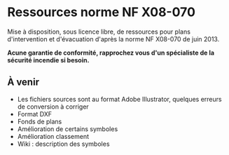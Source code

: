 # Ressources norme NF X08-070
Mise à disposition, sous licence libre, de ressources pour plans d'intervention et d'évacuation d'après la norme NF X08-070 de juin 2013.

**Acune garantie de conformité, rapprochez vous d'un spécialiste de la sécurité incendie si besoin.**

## À venir
* Les fichiers sources sont au format Adobe Illustrator, quelques erreurs de conversion à corriger
* Format DXF
* Fonds de plans
* Amélioration de certains symboles
* Amélioration classement
* Wiki : description des symboles
